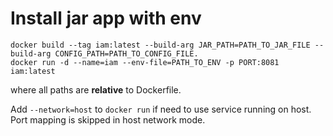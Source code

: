 # Install jar app with env
```
docker build --tag iam:latest --build-arg JAR_PATH=PATH_TO_JAR_FILE --build-arg CONFIG_PATH=PATH_TO_CONFIG_FILE.
docker run -d --name=iam --env-file=PATH_TO_ENV -p PORT:8081 iam:latest
``` 
where all paths are **relative** to Dockerfile.

Add ```--network=host``` to ```docker run``` if need to use service running on host. Port mapping is skipped in host network mode.
